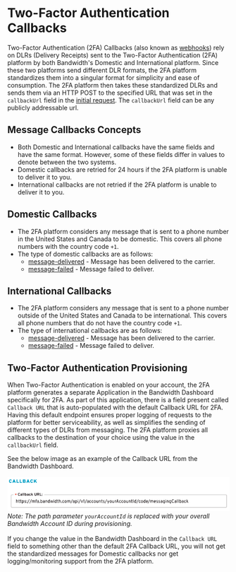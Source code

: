 # Two-Factor Authentication Callbacks
Two-Factor Authentication (2FA) Callbacks (also known as [webhooks](https://webhooks.pbworks.com/w/page/13385124/FrontPage)) rely on DLRs (Delivery Receipts) sent to the Two-Factor Authentication (2FA) platform by both Bandwidth's Domestic and International platform. Since these two platforms send different DLR formats, the 2FA platform standardizes them into a singular format for simplicity and ease of consumption. The 2FA platform then takes these standardized DLRs and sends them via an HTTP POST to the specified URL that was set in the `callbackUrl` field in the [initial request](../methods/code/messaging.md). The `callbackUrl` field can be any publicly addressable url.

## Message Callbacks Concepts
- Both Domestic and International callbacks have the same fields and have the same format. However, some of these fields differ in values to denote between the two systems.
- Domestic callbacks are retried for 24 hours if the 2FA platform is unable to deliver it to you.
- International callbacks are not retried if the 2FA platform is unable to deliver it to you.

## Domestic Callbacks
- The 2FA platform considers any message that is sent to a phone number in the United States and Canada to be domestic. This covers all phone numbers with the country code `+1`.
- The type of domestic callbacks are as follows:
  - [message-delivered](./domesticCallbacks/messageDelivered.md) - Message has been delivered to the carrier.
  - [message-failed](./domesticCallbacks/messageFailed.md) - Message failed to deliver.

## International Callbacks
- The 2FA platform considers any message that is sent to a phone number outside of the United States and Canada to be international. This covers all phone numbers that do not have the country code `+1`.
- The type of international callbacks are as follows:
  - [message-delivered](./internationalCallbacks/messageDelivered.md) - Message has been delivered to the carrier.
  - [message-failed](./internationalCallbacks/messageFailed.md) - Message failed to deliver.

## Two-Factor Authentication Provisioning
When Two-Factor Authentication is enabled on your account, the 2FA platform generates a separate Application in the Bandwidth Dashboard specifically for 2FA. As part of this application, there is a field present called `Callback URL` that is auto-populated with the default Callback URL for 2FA. Having this default endpoint ensures proper logging of requests to the platform for better serviceability, as well as simplifies the sending of different types of DLRs from messaging. The 2FA platform proxies all callbacks to the destination of your choice using the value in the `callbackUrl` field.

See the below image as an example of the Callback URL from the Bandwidth Dashboard.<br>
<br>
![Callback URL example image](../../images/mfa-callbackUrlExample.png)
<br>
*Note: The path parameter `yourAccountId` is replaced with your overall Bandwidth Account ID during provisioning.*
<br>
<br>
If you change the value in the Bandwidth Dashboard in the `Callback URL` field to something other than the default 2FA Callback URL, you will not get the standardized messages for Domestic callbacks nor get logging/monitoring support from the 2FA platform.
<br>